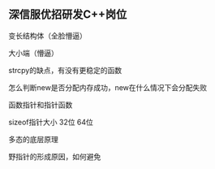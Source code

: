 ## 深信服优招研发C++岗位

变长结构体（全脸懵逼） 

  大小端（懵逼） 

  strcpy的缺点，有没有更稳定的函数 

  怎么判断new是否分配内存成功，new在什么情况下会分配失败 

  函数指针和指针函数 

  sizeof指针大小 32位 64位 

  多态的底层原理 

  野指针的形成原因，如何避免